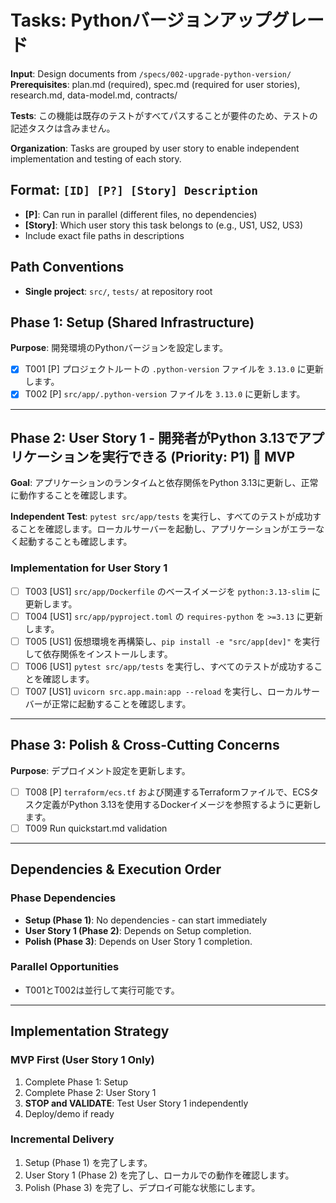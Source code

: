 # Tasks: Pythonバージョンアップグレード

**Input**: Design documents from `/specs/002-upgrade-python-version/`
**Prerequisites**: plan.md (required), spec.md (required for user stories), research.md, data-model.md, contracts/

**Tests**: この機能は既存のテストがすべてパスすることが要件のため、テストの記述タスクは含みません。

**Organization**: Tasks are grouped by user story to enable independent implementation and testing of each story.

## Format: `[ID] [P?] [Story] Description`

- **[P]**: Can run in parallel (different files, no dependencies)
- **[Story]**: Which user story this task belongs to (e.g., US1, US2, US3)
- Include exact file paths in descriptions

## Path Conventions

- **Single project**: `src/`, `tests/` at repository root

## Phase 1: Setup (Shared Infrastructure)

**Purpose**: 開発環境のPythonバージョンを設定します。

- [X] T001 [P] プロジェクトルートの `.python-version` ファイルを `3.13.0` に更新します。
- [X] T002 [P] `src/app/.python-version` ファイルを `3.13.0` に更新します。

---

## Phase 2: User Story 1 - 開発者がPython 3.13でアプリケーションを実行できる (Priority: P1) 🎯 MVP

**Goal**: アプリケーションのランタイムと依存関係をPython 3.13に更新し、正常に動作することを確認します。

**Independent Test**: `pytest src/app/tests` を実行し、すべてのテストが成功することを確認します。ローカルサーバーを起動し、アプリケーションがエラーなく起動することも確認します。

### Implementation for User Story 1

- [ ] T003 [US1] `src/app/Dockerfile` のベースイメージを `python:3.13-slim` に更新します。
- [ ] T004 [US1] `src/app/pyproject.toml` の `requires-python` を `>=3.13` に更新します。
- [ ] T005 [US1] 仮想環境を再構築し、`pip install -e "src/app[dev]"` を実行して依存関係をインストールします。
- [ ] T006 [US1] `pytest src/app/tests` を実行し、すべてのテストが成功することを確認します。
- [ ] T007 [US1] `uvicorn src.app.main:app --reload` を実行し、ローカルサーバーが正常に起動することを確認します。

---

## Phase 3: Polish & Cross-Cutting Concerns

**Purpose**: デプロイメント設定を更新します。

- [ ] T008 [P] `terraform/ecs.tf` および関連するTerraformファイルで、ECSタスク定義がPython 3.13を使用するDockerイメージを参照するように更新します。
- [ ] T009 Run quickstart.md validation

---

## Dependencies & Execution Order

### Phase Dependencies

- **Setup (Phase 1)**: No dependencies - can start immediately
- **User Story 1 (Phase 2)**: Depends on Setup completion.
- **Polish (Phase 3)**: Depends on User Story 1 completion.

### Parallel Opportunities

- T001とT002は並行して実行可能です。

---

## Implementation Strategy

### MVP First (User Story 1 Only)

1. Complete Phase 1: Setup
2. Complete Phase 2: User Story 1
3. **STOP and VALIDATE**: Test User Story 1 independently
4. Deploy/demo if ready

### Incremental Delivery

1.  Setup (Phase 1) を完了します。
2.  User Story 1 (Phase 2) を完了し、ローカルでの動作を確認します。
3.  Polish (Phase 3) を完了し、デプロイ可能な状態にします。
